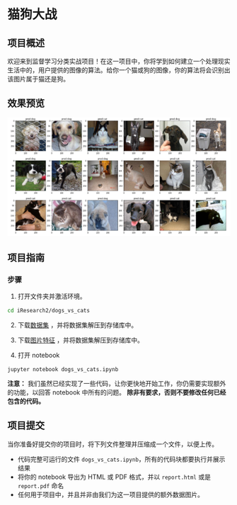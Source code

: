 [//]: # (Image References)

[image1]: ./images/sample.png "Sample Output"

# 猫狗大战

## 项目概述

欢迎来到监督学习分类实战项目！在这一项目中，你将学到如何建立一个处理现实生活中的，用户提供的图像的算法。给你一个猫或狗的图像，你的算法将会识别出该图片属于猫还是狗。

## 效果预览

![Sample Output][image1]

## 项目指南

### 步骤

1. 打开文件夹并激活环境。

 ```bash
cd iResearch2/dogs_vs_cats
```

2. 下载[数据集](https://pan.baidu.com/s/1Q-vknLZZhPWGZfaXFaIg1g) ，并将数据集解压到存储库中。

3. 下载[图片特征](https://pan.baidu.com/s/1yoQf_-v10RHuRtTuCyLjiA) ，并将数据集解压到存储库中。

4. 打开 notebook

 ```
jupyter notebook dogs_vs_cats.ipynb
```

__注意：__ 我们虽然已经实现了一些代码，让你更快地开始工作，你仍需要实现额外的功能，以回答 notebook 中所有的问题。
__除非有要求，否则不要修改任何已经包含的代码。__

## 项目提交

当你准备好提交你的项目时，将下列文件整理并压缩成一个文件，以便上传。

- 代码完整可运行的文件 `dogs_vs_cats.ipynb`，所有的代码块都要执行并展示结果
- 将你的 notebook 导出为 HTML 或 PDF 格式，并以 `report.html` 或是 `report.pdf` 命名
- 任何用于项目中，并且并非由我们为这一项目提供的额外数据图片。
